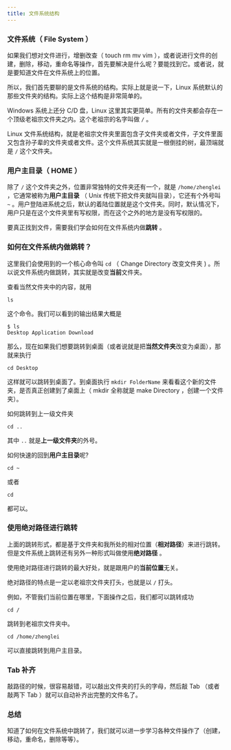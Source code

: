```yaml
---
title: 文件系统结构
---
```


### 文件系统（ File System ）

如果我们想对文件进行，增删改查（ touch rm mv vim ），或者说进行文件的创建，删除，移动，重命名等操作，首先要解决是什么呢？要能找到它。或者说，就是要知道文件在文件系统上的位置。

所以，我们首先要聊的是文件系统的结构。实际上就是说一下，Linux 系统默认的那些文件夹的结构。实际上这个结构是非常简单的。

Windows 系统上还分 C/D 盘，Linux 这里其实更简单。所有的文件夹都会存在一个顶级老祖宗文件夹之内。这个老祖宗的名字叫做 `/` 。

Linux 文件系统结构，就是老祖宗文件夹里面包含子文件夹或者文件，子文件里面又包含孙子辈的文件夹或者文件。这个文件系统其实就是一根倒挂的树，最顶端就是 `/` 这个文件夹。


### 用户主目录（ HOME ）

除了 `/` 这个文件夹之外，位置非常独特的文件夹还有一个，就是 `/home/zhenglei` ，它通常被称为**用户主目录** （ Unix 传统下把文件夹就叫目录），它还有个外号叫 `~` 。用户登陆进系统之后，默认的着陆位置就是这个文件夹。同时，默认情况下，用户只是在这个文件夹里有写权限，而在这个之外的地方是没有写权限的。

要真正找到文件，需要我们学会如何在文件系统内做**跳转** 。


### 如何在文件系统内做跳转？

这里我们会使用到的一个核心命令叫 `cd` （ Change Directory 改变文件夹 ) 。所以说文件系统内做跳转，其实就是改变**当前**文件夹。

查看当然文件夹中的内容，就用

```
ls
```

这个命令。我们可以看到的输出结果大概是

```
$ ls
Desktop Application Download
```

那么，现在如果我们想要跳转到桌面（或者说就是把**当然文件夹**改变为桌面），那就来执行

```
cd Desktop
```

这样就可以跳转到桌面了。到桌面执行 `mkdir FolderName` 来看看这个新的文件夹，是否真正创建到了桌面上（ mkdir 全称就是 make Directory ，创建一个文件夹）。

如何跳转到上一级文件夹

```
cd ..
```

其中 `..` 就是**上一级文件夹**的外号。

如何快速的回到**用户主目录**呢?

```
cd ~
```

或者

```
cd  
```

都可以。


### 使用绝对路径进行跳转

上面的跳转形式，都是基于文件夹和我所处的相对位置（**相对路径**）来进行跳转。但是文件系统上跳转还有另外一种形式叫做使用**绝对路径** 。

使用绝对路径进行跳转的最大好处，就是跟用户的**当前位置**无关。

绝对路径的特点是一定以老祖宗文件夹打头，也就是以 `/` 打头。

例如，不管我们当前位置在哪里，下面操作之后，我们都可以跳转成功

```
cd /
```

跳转到老祖宗文件夹中。

```
cd /home/zhenglei
```

可以直接跳转到用户主目录。

### Tab 补齐

敲路径的时候，很容易敲错，可以敲出文件夹的打头的字母，然后敲 Tab （或者敲两下 Tab ）就可以自动补齐出完整的文件名了。

### 总结

知道了如何在文件系统中跳转了，我们就可以进一步学习各种文件操作了（创建，移动，重命名，删除等等）。
